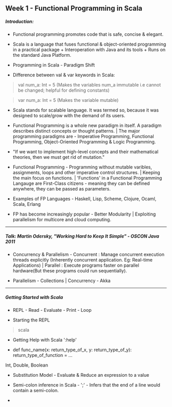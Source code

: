 ## Week 1 - Functional Programming in Scala

##### Introduction:

* Functional programming promotes code that is safe, concise & elegant.

* Scala is a language that fuses functional & object-oriented programming in a practical package + Interoperation with Java and its tools + Runs on the standard Java Platform.

* Programming in Scala - Paradigm Shift

* Difference between val & var keywords in Scala: 

> val num_a: Int = 5 (Makes the variables num_a immutable i.e cannot be changed; helpful for defining constants)

>var num_a: Int = 5 (Makes the variable mutable)

* Scala stands for scalable language. It was termed so, because it was designed to scale/grow with the demand of its users.

* Functional Programming is a whole new paradigm in itself. A paradigm describes distinct concepts or thought patterns. | The major programming paradigms are - Imperative Programming, Functional Programming, Object-Oriented Programming & Logic Programming.

* "If we want to implement high-level concepts and their mathematical theories, then we must get rid of mutation."

* Functional Programming - Programming without mutable varibles, assignments, loops and other imperative control structures. | Keeping the main focus on functions. | 'Functions' in a Functional Programming Langauge are First-Class citizens - meaning they can be defined anywhere, they can be passed as parameters.

* Examples of FP Languages - Haskell, Lisp, Scheme, Clojure, Ocaml, Scala, Erlang

* FP has become increasingly popular - Better Modularity | Exploiting parallelism for multicore and cloud computing.


---------------------------------------------------------

##### Talk: Martin Odersky, "Working Hard to Keep It Simple" - OSCON Java 2011

* Concurrency & Parallelism - Concurrent : Manage concurrent execution threads explicitly (Inherently concurrent application. Eg: Real-time Applications) | Parallel : Execute programs faster on parallel hardware(But these programs could run sequentially).

* Parallelism - Collections | Concurrency - Akka

---------------------------------------------------------

##### Getting Started with Scala


* REPL - Read - Evaluate - Print - Loop

* Starting the REPL
> scala

* Getting Help with Scala ':help'

* def func_name(x: return_type_of_x, y: return_type_of_y): return_type_of_function = ...

Int, Double, Boolean

* Substitution Model - Evaluate & Reduce an expression to a value

* Semi-colon inference in Scala - ';' - Infers that the end of a line would contain a semi-colon.

* 



  
